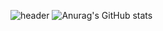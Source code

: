 ![header](https://capsule-render.vercel.app/api?type=slice&color=auto&height=300&section=header&text=Positive%20Developer!&desc=Seo%20Young%20Ho&fontSize=60&rotate=19)
![Anurag's GitHub stats](https://github-readme-stats.vercel.app/api?username=0Hoxy&theme=default&show_icons=true)
